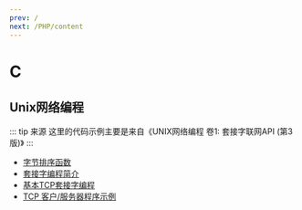 ```yaml
---
prev: /
next: /PHP/content
---
```


# C
## Unix网络编程
::: tip 来源
这里的代码示例主要是来自《UNIX网络编程 卷1: 套接字联网API (第3版)》
:::

- [字节排序函数](examples/byteorder.md)
- [套接字编程简介](examples/intro.md)
- [基本TCP套接字编程](examples/tcp-socket.md)
- [TCP 客户/服务器程序示例](examples/tcpcliserv.md)
